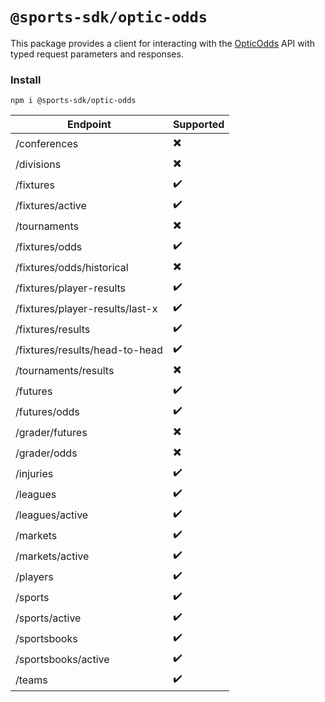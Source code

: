# `@sports-sdk/optic-odds`

This package provides a client for interacting with the [OpticOdds](https://opticodds.com/) API with typed request
parameters and responses.

### Install

```shell
npm i @sports-sdk/optic-odds
```

| Endpoint                        | Supported                |
|---------------------------------|--------------------------|
| /conferences                    | :heavy_multiplication_x: |
| /divisions                      | :heavy_multiplication_x: |
| /fixtures                       | :heavy_check_mark:       |
| /fixtures/active                | :heavy_check_mark:       |
| /tournaments                    | :heavy_multiplication_x: |
| /fixtures/odds                  | :heavy_check_mark:       |
| /fixtures/odds/historical       | :heavy_multiplication_x: |
| /fixtures/player-results        | :heavy_check_mark:       |
| /fixtures/player-results/last-x | :heavy_check_mark:       |
| /fixtures/results               | :heavy_check_mark:       |
| /fixtures/results/head-to-head  | :heavy_check_mark:       |
| /tournaments/results            | :heavy_multiplication_x: |
| /futures                        | :heavy_check_mark:       |
| /futures/odds                   | :heavy_check_mark:       |
| /grader/futures                 | :heavy_multiplication_x: |
| /grader/odds                    | :heavy_multiplication_x: |
| /injuries                       | :heavy_check_mark:       |
| /leagues                        | :heavy_check_mark:       |
| /leagues/active                 | :heavy_check_mark:       |
| /markets                        | :heavy_check_mark:       |
| /markets/active                 | :heavy_check_mark:       |
| /players                        | :heavy_check_mark:       |
| /sports                         | :heavy_check_mark:       |
| /sports/active                  | :heavy_check_mark:       |
| /sportsbooks                    | :heavy_check_mark:       |
| /sportsbooks/active             | :heavy_check_mark:       |
| /teams                          | :heavy_check_mark:       |

